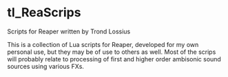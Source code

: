 # tl_ReaScrips
Scripts for Reaper written by Trond Lossius

This is a collection of Lua scripts for Reaper, developed for my own personal use, but they may be of use to others as well.
Most of the scrips will probably relate to processing of first and higher order ambisonic sound sources using various FXs.
